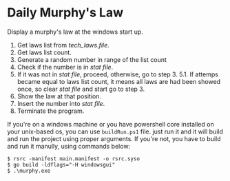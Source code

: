# Daily Murphy's Law

Display a murphy's law at the windows start up.

1. Get laws list from _tech_laws.file_.
2. Get laws list count.
3. Generate a random number in range of the list count
4. Check if the number is in _stat file_.
5. If it was not in _stat file_, proceed, otherwise, go to step 3.
5.1. If attemps became equal to laws list count, it means all laws are had been showed once, so clear _stat file_ and start go to step 3.
6. Show the law at that position.
7. Insert the number into _stat file_.
8. Terminate the program.

If you're on a windows machine or you have powershell core installed on your unix-based os, you can use `buildRun.ps1` file. just run it and it will build and run the project using proper arguments. If you're not, you have to build and run it manully, using commands below:
```
$ rsrc -manifest main.manifest -o rsrc.syso
$ go build -ldflags="-H windowsgui"
$ .\murphy.exe
```
